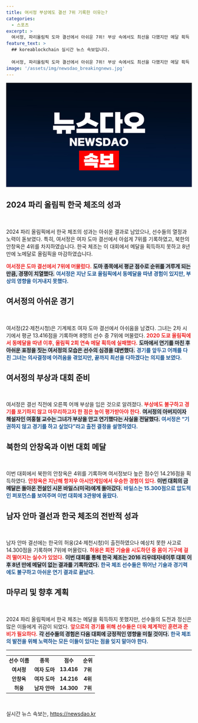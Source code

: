 ```yaml
---
title: 여서정 부상에도 결선 7위 기록한 이유는?
categories:
  - 스포츠
excerpt: >
  여서정, 파리올림픽 도마 결선에서 아쉬운 7위! 부상 속에서도 최선을 다했지만 메달 획득 실패. 북한의 안창옥과 함께한 치열한 경쟁! 전설 바일스는 3관왕 등극!
feature_text: >
  ## koreablockchain 실시간 뉴스 속보입니다.

  여서정, 파리올림픽 도마 결선에서 아쉬운 7위! 부상 속에서도 최선을 다했지만 메달 획득 실패. 북한의 안창옥과 함께한 치열한 경쟁! 전설 바일스는 3관왕 등극!
image: '/assets/img/newsdao_breakingnews.jpg'
---
```


<p><img src="/assets/img/newsdao_breakingnews.jpg" alt="koreablockchain 속보" /></p>

<h2 data-ke-size="size26">2024 파리 올림픽 한국 체조의 성과</h2>

<p data-ke-size="size16">&nbsp;</p>

<p data-ke-size="size16">2024 파리 올림픽에서 한국 체조의 성과는 아쉬운 결과로 남았으나, 선수들의 열정과 노력이 돋보였다. 특히, 여서정은 여자 도마 결선에서 아쉽게 7위를 기록하였고, 북한의 안창옥은 4위를 차지하였습니다. 한국 체조는 이 대회에서 메달을 획득하지 못하고 8년 만에 노메달로 올림픽을 마감하였습니다.</p>

<p><b><span style="color: #ee2323;">여서정은 도마 결선에서 7위에 머물렀다.</span></b> <b><span style="background-color: #21538527;">도마 종목에서 평균 점수로 순위를 겨루게 되는 만큼, 경쟁이 치열했다.</span></b> <b><span style="color: #1a5490;">여서정은 지난 도쿄 올림픽에서 동메달을 따낸 경험이 있지만, 부상의 영향을 이겨내지 못했다.</span></b></p>

<h2 data-ke-size="size26">여서정의 아쉬운 경기</h2>

<p data-ke-size="size16">&nbsp;</p>

<p data-ke-size="size16">여서정(22·제천시청)은 기계체조 여자 도마 결선에서 아쉬움을 남겼다. 그녀는 2차 시기에서 평균 13.416점을 기록하며 8명의 선수 중 7위에 머물렀다. <b><span style="color: #ee2323;">2020 도쿄 올림픽에서 동메달을 따낸 이후, 올림픽 2회 연속 메달 획득에 실패했다.</span></b> <b><span style="background-color: #21538527;">도마에서 연기를 마친 후 아쉬운 표정을 짓는 여서정의 모습은 선수의 심경을 대변했다.</span></b> <b><span style="color: #1a5490;">경기를 앞두고 어깨를 다친 그녀는 의사결정에 어려움을 겪었지만, 끝까지 최선을 다하겠다는 의지를 보였다.</span></b>

<h2 data-ke-size="size26">여서정의 부상과 대회 준비</h2>

<p data-ke-size="size16">&nbsp;</p>

<p data-ke-size="size16">여서정은 결선 직전에 오른쪽 어깨 부상을 입은 것으로 알려졌다. <b><span style="color: #ee2323;">부상에도 불구하고 경기를 포기하지 않고 마무리하고자 한 점은 높이 평가받아야 한다.</span></b> <b><span style="background-color: #21538527;">여서정의 아버지이자 해설자인 여홍철 교수는 그녀가 부상을 안고 연기했다는 사실을 전달했다.</span></b> <b><span style="color: #1a5490;">여서정은 “기권하지 않고 경기를 하고 싶었다”라고 출전 결정을 설명하였다.</span></b>

<h2 data-ke-size="size26">북한의 안창옥과 이번 대회 메달</h2>

<p data-ke-size="size16">&nbsp;</p>

<p data-ke-size="size16">이번 대회에서 북한의 안창옥은 4위를 기록하며 여서정보다 높은 점수인 14.216점을 획득하였다. <b><span style="color: #ee2323;">안창옥은 지난해 항저우 아시안게임에서 우승한 경험이 있다.</span></b> <b><span style="background-color: #21538527;">이번 대회의 금메달은 돌아온 전설인 시몬 바일스(미국)에게 돌아갔다.</span></b> <b><span style="color: #1a5490;">바일스는 15.300점으로 압도적인 퍼포먼스를 보여주며 이번 대회에 3관왕에 올랐다.</span></b>

<h2 data-ke-size="size26">남자 안마 결선과 한국 체조의 전반적 성과</h2>

<p data-ke-size="size16">&nbsp;</p>

<p data-ke-size="size16">남자 안마 결선에는 한국의 허웅(24·제천시청)이 출전하였으나 예상치 못한 사고로 14.300점을 기록하며 7위에 머물렀다. <b><span style="color: #ee2323;">허웅은 회전 기술을 시도하던 중 몸이 기구에 걸려 떨어지는 실수가 있었다.</span></b> <b><span style="background-color: #21538527;">이번 대회를 통해 한국 체조는 2016 리우데자네이루 대회 이후 8년 만에 메달이 없는 결과를 기록하였다.</span></b> <b><span style="color: #1a5490;">한국 체조 선수들은 뛰어난 기술과 경기력에도 불구하고 아쉬운 연기 결과로 끝났다.</span></b>

<h2 data-ke-size="size26">마무리 및 향후 계획</h2>

<p data-ke-size="size16">&nbsp;</p>

<p data-ke-size="size16">2024 파리 올림픽에서 한국 체조는 메달을 획득하지 못했지만, 선수들의 도전과 정신은 많은 이들에게 귀감이 되었다. <b><span style="color: #ee2323;">앞으로의 경기를 위해 선수들은 더욱 체계적인 훈련과 준비가 필요하다.</span></b> <b><span style="background-color: #21538527;">각 선수들의 경험은 다음 대회에 긍정적인 영향을 미칠 것이다.</span></b> <b><span style="color: #1a5490;">한국 체조의 발전을 위해 노력하는 모든 이들이 있다는 점을 잊지 말아야 한다.</span></b>

<hr>

<table style="width: 100%;">
  <tr>
    <td style="text-align: center; height: 17px;"><b>선수 이름</b></td>
    <td style="text-align: center; height: 17px;"><b>종목</b></td>
    <td style="text-align: center; height: 17px;"><b>점수</b></td>
    <td style="text-align: center; height: 17px;"><b>순위</b></td>
  </tr>
  <tr>
    <td style="text-align: center; height: 17px;"><b>여서정</b></td>
    <td style="text-align: center; height: 17px;"><b>여자 도마</b></td>
    <td style="text-align: center; height: 17px;"><b>13.416</b></td>
    <td style="text-align: center; height: 17px;"><b>7위</b></td>
  </tr>
  <tr>
    <td style="text-align: center; height: 17px;"><b>안창옥</b></td>
    <td style="text-align: center; height: 17px;"><b>여자 도마</b></td>
    <td style="text-align: center; height: 17px;"><b>14.216</b></td>
    <td style="text-align: center; height: 17px;"><b>4위</b></td>
  </tr>
  <tr>
    <td style="text-align: center; height: 17px;"><b>허웅</b></td>
    <td style="text-align: center; height: 17px;"><b>남자 안마</b></td>
    <td style="text-align: center; height: 17px;"><b>14.300</b></td>
    <td style="text-align: center; height: 17px;"><b>7위</b></td>
  </tr>
</table>

<p data-ke-size="size16">&nbsp;</p>
실시간 뉴스 속보는, <a href="https://newsdao.kr" rel="dofollow">https://newsdao.kr</a>


